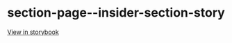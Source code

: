 # section-page--insider-section-story

[View in storybook](https://raw.githack.com/Independent-Digital-News-and-Media-Ltd/standard-pwamp-sb/PR-514-sb/index.html?path=/story/section-page--insider-section-story)